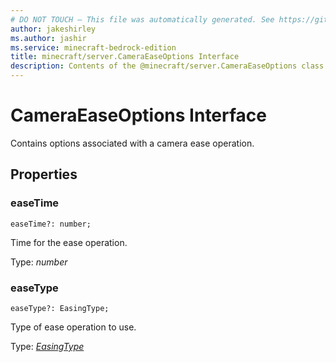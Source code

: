 ```yaml
---
# DO NOT TOUCH — This file was automatically generated. See https://github.com/mojang/minecraftapidocsgenerator to modify descriptions, examples, etc.
author: jakeshirley
ms.author: jashir
ms.service: minecraft-bedrock-edition
title: minecraft/server.CameraEaseOptions Interface
description: Contents of the @minecraft/server.CameraEaseOptions class.
---
```

# CameraEaseOptions Interface

Contains options associated with a camera ease operation.

## Properties

### **easeTime**
`easeTime?: number;`

Time for the ease operation.

Type: *number*

### **easeType**
`easeType?: EasingType;`

Type of ease operation to use.

Type: [*EasingType*](EasingType.md)
